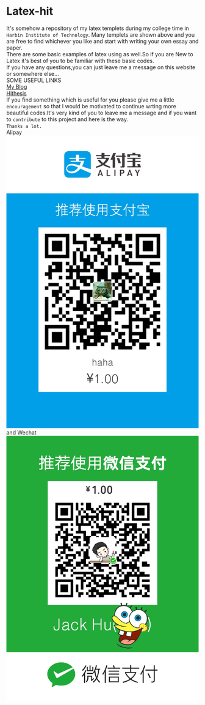 # Latex-hit
It's somehow a repository of my latex templets during my college time in `Harbin Institute of Technology`.
Many templets are shown above and you are free to find whichever you like and start with writing your own essay and paper.\
There are some basic examples of latex using as well.So if you are New to Latex it's best of you to be familiar with these basic codes.\
If you have any questions,you can just leave me a message on this website or somewhere else...\
SOME USEFUL LINKS\
[My Blog](http://hahaha.i11r.com)\
[Hithesis](https://github.com/dustincys/hithesis)\
If you find something which is useful for you please give me a little `encouragement` so that I would be motivated to continue wrting more beautiful codes.It's very kind of you to leave me a message and if you want to `contribute` to this project and here is the way.\
`Thanks a lot.`\
Alipay
![Alipay](https://github.com/JinxinHu/Latex-hit/blob/master/don't%20open%20me/alipay.jpg)
and Wechat\
![Wechat](https://github.com/JinxinHu/Latex-hit/blob/master/don't%20open%20me/we%20chat.png)

